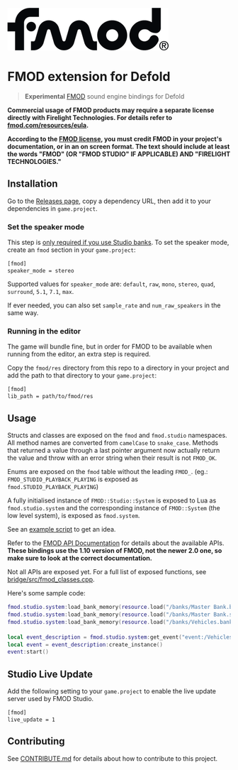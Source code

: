 ![fmod](./docs/fmod_logo.png)

# FMOD extension for Defold

> **Experimental** [FMOD] sound engine bindings for Defold

**Commercial usage of FMOD products may require a separate license directly with
Firelight Technologies. For details refer to [fmod.com/resources/eula][fmod-license].**

**According to the [FMOD license][fmod-license], you must credit FMOD in your
project's documentation, or in an on screen format. The text should include at
least the words "FMOD" (OR "FMOD STUDIO" IF APPLICABLE) AND "FIRELIGHT TECHNOLOGIES."**

[fmod-license]: https://fmod.com/resources/eula

## Installation

Go to the [Releases page](https://github.com/dapetcu21/defold-fmod/releases),
copy a dependency URL, then add it to your dependencies in `game.project`.

### Set the speaker mode

This step is [only required if you use Studio banks][set_software_format].
To set the speaker mode, create an `fmod` section in your `game.project`:

```
[fmod]
speaker_mode = stereo
```

Supported values for `speaker_mode` are: `default`, `raw`, `mono`, `stereo`,
`quad`, `surround`, `5.1`, `7.1`, `max`.

If ever needed, you can also set `sample_rate` and `num_raw_speakers` in the same way.

### Running in the editor

The game will bundle fine, but in order for FMOD to be available when running
from the editor, an extra step is required.

Copy the `fmod/res` directory from this repo to a directory in your project
and add the path to that directory to your `game.project`:

```
[fmod]
lib_path = path/to/fmod/res
```

## Usage

Structs and classes are exposed on the `fmod` and `fmod.studio` namespaces. All
method names are converted from `camelCase` to `snake_case`. Methods that
returned a value through a last pointer argument now actually return the value and
throw with an error string when their result is not `FMOD_OK`.

Enums are exposed on the `fmod` table without the leading `FMOD_`. 
(eg.: `FMOD_STUDIO_PLAYBACK_PLAYING` is exposed as `fmod.STUDIO_PLAYBACK_PLAYING`)

A fully initialised instance of `FMOD::Studio::System` is exposed to Lua as 
`fmod.studio.system` and the corresponding instance of 
`FMOD::System` (the low level system), is exposed as `fmod.system`.

See an [example script][example] to get an idea.

Refer to the [FMOD API Documentation] for details about the available APIs.
**These bindings use the 1.10 version of FMOD, not the newer 2.0 one, so make
sure to look at the correct documentation.**

Not all APIs are exposed yet. For a full list of exposed functions, see 
[bridge/src/fmod_classes.cpp](bridge/src/fmod_classes.cpp).

Here's some sample code:

```lua
fmod.studio.system:load_bank_memory(resource.load("/banks/Master Bank.bank"), fmod.STUDIO_LOAD_BANK_NORMAL)
fmod.studio.system:load_bank_memory(resource.load("/banks/Master Bank.strings.bank"), fmod.STUDIO_LOAD_BANK_NORMAL)
fmod.studio.system:load_bank_memory(resource.load("/banks/Vehicles.bank"), fmod.STUDIO_LOAD_BANK_NORMAL)

local event_description = fmod.studio.system:get_event("event:/Vehicles/Basic Engine")
local event = event_description:create_instance()
event:start()
```

## Studio Live Update

Add the following setting to your `game.project` to enable the live update server
used by FMOD Studio.

```
[fmod]
live_update = 1
```

## Contributing

See [CONTRIBUTE.md](./CONTRIBUTE.md) for details about how to contribute to this project.

[example]: ./main/main.script
[FMOD]: https://fmod.com
[FMOD API Documentation]: https://www.fmod.com/resources/documentation-api?version=1.10&page=content/generated/studio_api.html
[bundle_resources]: https://www.defold.com/manuals/project-settings/#_project
[set_software_format]: https://www.fmod.org/docs/content/generated/FMOD_System_SetSoftwareFormat.html
